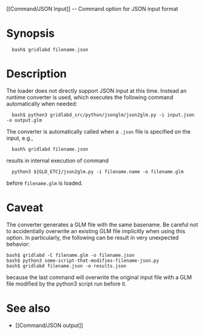 [[Command/JSON Input]] -- Command option for JSON input format

# Synopsis
~~~
  bash$ gridlabd filename.json
~~~

# Description

The loader does not directly support JSON input at this time. Instead an runtime converter is used, which executes the following command automatically when needed:
~~~
  bash$ python3 gridlabd_src/python/jsonglm/json2glm.py -i input.json -o output.glm
~~~
The converter is automatically called when a `.json` file is specified on the input, e.g.,
~~~
  bash% gridlabd filename.json
~~~
results in internal execution of command
~~~
  python3 ${GLD_ETC}/json2glm.py -i filename.name -o filename.glm
~~~
before `filename.glm` is loaded.

# Caveat

The converter generates a GLM file with the same basename. Be careful not to accidentially overwrite an existing GLM file implicitly when using this option.  In particularly, the following can be result in very unexpected behavior:
~~~
bash$ gridlabd -C filename.glm -o filename.json
bash$ python3 some-script-that-modifies-filename-json.py
bash$ gridlabd filename.json -o results.json
~~~
because the last command will overwrite the original input file with a GLM file modified by the python3 script run before it.

# See also

* [[Command/JSON output]]
